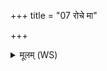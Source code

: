 +++
title = "07 रोचे मा"

+++
<details><summary>मूलम् (WS)</summary>

रोचे मा प्रकाशे मा कृष्ण्वाविदन् मा गमयः ।  
अनु मा बुध्यन्ताम् ॥ ७ ॥
</details>